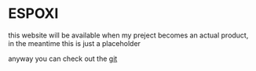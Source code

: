 # ESPOXI

this website will be available when my preject becomes an actual product, in the meantime this is just a placeholder

anyway you can check out the [git](https://github.com/espoxi/)
